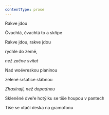 ```yaml
---
contentType: prose
---
```


Rakve jdou

Čvachtá, čvachtá to a skřípe

Rakve jdou, rakve jdou

rychle do země,

_než začne svítat_

Nad woëvreskou planinou

zelené sršatice slábnou

_Zhasínají, než dopadnou_

Skleněné dveře hotýlku se tiše houpou v pantech

Tiše se otáčí deska na gramofonu
